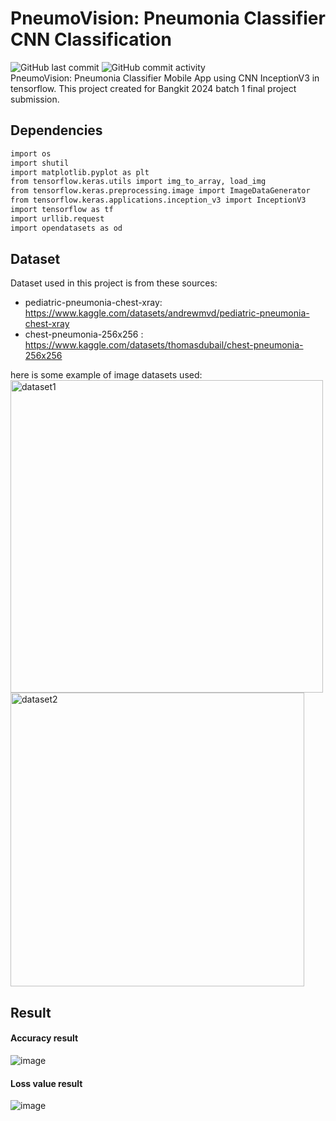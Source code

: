 # PneumoVision: Pneumonia Classifier CNN Classification
![GitHub last commit](https://img.shields.io/github/last-commit/AdnanBayu/PneumoVision-Bangkit-Capstone-ML) ![GitHub commit activity](https://img.shields.io/github/commit-activity/t/AdnanBayu/PneumoVision-Bangkit-Capstone-ML) <br/>
PneumoVision: Pneumonia Classifier Mobile App using CNN InceptionV3 in tensorflow. This project created for Bangkit 2024 batch 1 final project submission.

## Dependencies
```bash
import os
import shutil
import matplotlib.pyplot as plt
from tensorflow.keras.utils import img_to_array, load_img
from tensorflow.keras.preprocessing.image import ImageDataGenerator
from tensorflow.keras.applications.inception_v3 import InceptionV3
import tensorflow as tf
import urllib.request
import opendatasets as od
```

## Dataset
Dataset used in this project is from these sources:
- pediatric-pneumonia-chest-xray: https://www.kaggle.com/datasets/andrewmvd/pediatric-pneumonia-chest-xray
- chest-pneumonia-256x256 : https://www.kaggle.com/datasets/thomasdubail/chest-pneumonia-256x256

here is some example of image datasets used: <br/>
<img src="https://github.com/user-attachments/assets/1adb938d-0537-47ab-8be9-08f6239ff29d" alt="dataset1" width="500">
<img src="https://github.com/user-attachments/assets/a26be453-88c1-4fe1-8d9f-3b8cb4d482a1" alt="dataset2" width="470">

## Result
#### Accuracy result <br/>
![image](https://github.com/user-attachments/assets/7cb5de56-7963-47d0-8ed0-c82c99ba7bd8)

#### Loss value result <br/>
![image](https://github.com/user-attachments/assets/d214f7fc-ebbc-495d-8c13-b48c5a182416)
